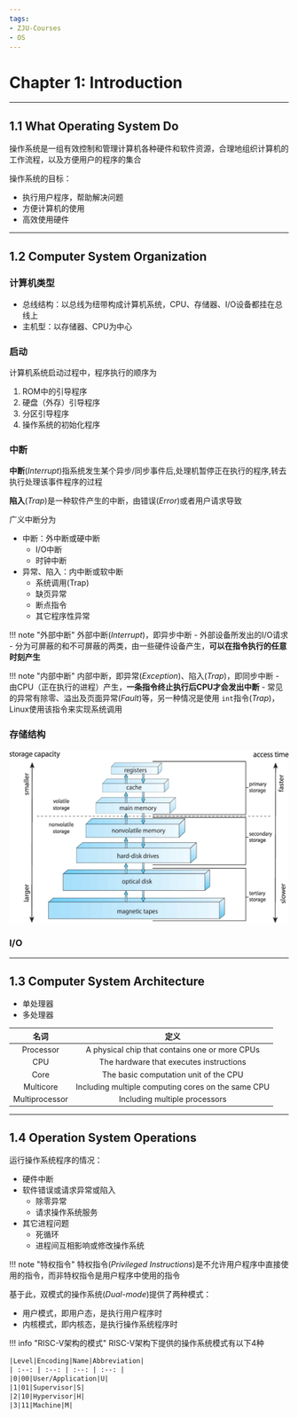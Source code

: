 ```yaml
---
tags:
- ZJU-Courses
- OS
---
```


# Chapter 1: Introduction

---

## 1.1 What Operating System Do

操作系统是一组有效控制和管理计算机各种硬件和软件资源，合理地组织计算机的工作流程，以及方便用户的程序的集合

操作系统的目标：

- 执行用户程序，帮助解决问题
- 方便计算机的使用
- 高效使用硬件

---

## 1.2 Computer System Organization

### 计算机类型

* 总线结构：以总线为纽带构成计算机系统，CPU、存储器、I/O设备都挂在总线上
* 主机型：以存储器、CPU为中心

### 启动

计算机系统启动过程中，程序执行的顺序为

1. ROM中的引导程序
2. 硬盘（外存）引导程序
3. 分区引导程序
4. 操作系统的初始化程序

### 中断

**中断**(*Interrupt*)指系统发生某个异步/同步事件后,处理机暂停正在执行的程序,转去执行处理该事件程序的过程

**陷入**(*Trap*)是一种软件产生的中断，由错误(*Error*)或者用户请求导致

广义中断分为

- 中断：外中断或硬中断
    - I/O中断
    - 时钟中断
- 异常、陷入：内中断或软中断
    - 系统调用(Trap)
    - 缺页异常
    - 断点指令
    - 其它程序性异常

!!! note "外部中断"
    外部中断(*Interrupt*)，即异步中断
    - 外部设备所发出的I/O请求 
    - 分为可屏蔽的和不可屏蔽的两类，由一些硬件设备产生，**可以在指令执行的任意时刻产生**

!!! note "内部中断"
    内部中断，即异常(*Exception*)、陷入(*Trap*)，即同步中断
    - 由CPU（正在执行的进程）产生，**一条指令终止执行后CPU才会发出中断**
    - 常见的异常有除零、溢出及页面异常(*Fault*)等，另一种情况是使用 `int`指令(*Trap*)，Linux使用该指令来实现系统调用

### 存储结构

![存储结构](assets/Storage_Structure.jpg)

### I/O

---

## 1.3 Computer System Architecture

- 单处理器
- 多处理器

|       名词       |                         定义                         |
| :------------: | :------------------------------------------------: |
|   Processor    |   A physical chip that contains one or more CPUs   |
|      CPU       |      The hardware that executes instructions       |
|      Core      |       The basic computation unit of the CPU        |
|   Multicore    | Including multiple computing cores on the same CPU |
| Multiprocessor |           Including multiple processors            |

---

## 1.4 Operation System Operations

运行操作系统程序的情况：

- 硬件中断
- 软件错误或请求异常或陷入
    - 除零异常
    - 请求操作系统服务
- 其它进程问题
    - 死循环
    - 进程间互相影响或修改操作系统

!!! note "特权指令"
    特权指令(*Privileged Instructions*)是不允许用户程序中直接使用的指令，而非特权指令是用户程序中使用的指令

基于此，双模式的操作系统(*Dual-mode*)提供了两种模式：

- 用户模式，即用户态，是执行用户程序时
- 内核模式，即内核态，是执行操作系统程序时

!!! info "RISC-V架构的模式"
    RISC-V架构下提供的操作系统模式有以下4种

    |Level|Encoding|Name|Abbreviation|
    | :--: | :--: | :--: | :--: |
    |0|00|User/Application|U|
    |1|01|Supervisor|S|
    |2|10|Hypervisor|H|
    |3|11|Machine|M|
